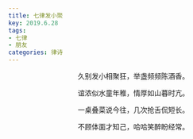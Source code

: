 ```yaml
---
title: 七律发小聚
key: 2019.6.28
tags: 
- 七律
- 朋友
categories: 律诗
---
```


<p align="center">久别发小相聚狂，举盏频频陈酒香。
</p>
<p align="center">谊浓似水童年稚，情厚如山暮时亢。
</p>
<p align="center">一桌叠菜说今往，几次抢舌侃短长。
</p>
<p align="center">不顾体面才知己，哈哈笑醉盼经常。
</p>
